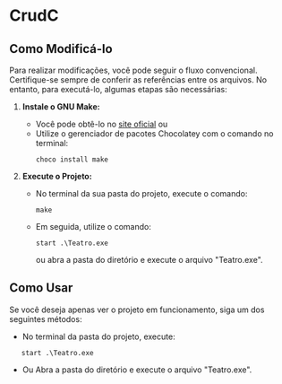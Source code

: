 # CrudC

## Como Modificá-lo

Para realizar modificações, você pode seguir o fluxo convencional. Certifique-se sempre de conferir as referências entre os arquivos. No entanto, para executá-lo, algumas etapas são necessárias:

1. **Instale o GNU Make:**
   - Você pode obtê-lo no [site oficial](https://www.gnu.org/software/make/) ou
   - Utilize o gerenciador de pacotes Chocolatey com o comando no terminal:
     ```
     choco install make
     ```

2. **Execute o Projeto:**
   - No terminal da sua pasta do projeto, execute o comando:
     ```
     make
     ```
   - Em seguida, utilize o comando:
     ```
     start .\Teatro.exe
     ```
     ou abra a pasta do diretório e execute o arquivo "Teatro.exe".

## Como Usar

Se você deseja apenas ver o projeto em funcionamento, siga um dos seguintes métodos:

- No terminal da pasta do projeto, execute:
```
   start .\Teatro.exe
```

- Ou Abra a pasta do diretório e execute o arquivo "Teatro.exe".
